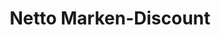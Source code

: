 ---
title: "Netto Marken-Discount"
url: /boergerende-rethwisch/netto-marken-discount/
shop: Supermarkt
---